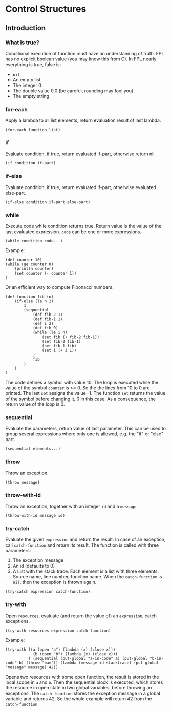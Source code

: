 # Control Structures

## Introduction

### What is true?

Conditional execution of function must have an understanding of truth. FPL has no explicit boolean
value (you may know this from C). In FPL nearly everything is true, false is:
* `nil`
* An empty list
* The integer 0
* The double value 0.0 (be careful, rounding may fool you)
* The empty string



### for-each
Apply a lambda to all list elements, return evaluation result of last lambda.
```
(for-each function list)
```

### if
Evaluate condition, if true, return evaluated if-part, otherwise return nil.
```
(if condition if-part)
```

### if-else
Evaluate condition, if true, return evaluated if-part, otherwise evaluated else-part.
```
(if-else condition if-part else-part)
```

### while
Execute code while condition returns true. Return value is the value of the last evaluated expression.
`code` can be one or more expressions. 
```
(while condition code...)
```
Example:
```
(def counter 10)
(while (ge counter 0) 
	(println counter)
	(set counter (- counter 1))
)
```

Or an efficient way to compute Fibonacci numbers: 
```
(def-function fib (n)
	(if-else (le n 2)
		1
		(sequential 
			(def fib-2 1)
			(def fib-1 1)
			(def i 3)
			(def fib 0)
			(while (le i n)
				(set fib (+ fib-2 fib-1))
				(set fib-2 fib-1)
				(set fib-1 fib)
				(set i (+ i 1))
			)
			fib
		)
	)
)
```


The code defines a symbol with value 10. The loop is executed while the value of the symbol `counter` is >= 0. 
So the the lines from 10 to 0 are printed.  The last `set` assigns the value -1. The function `set` returns the 
value of the symbol before changing it, 0 in this case. As a consequence, the return value of the loop is 0.

### sequential
Evaluate the parameters, return value of last parameter.
This can be used to group several expressions where only one is allowed, e.g. the "if" or "else" part.
```
(sequential elements...)
```

### throw
Throw an exception.
```
(throw message)
```

### throw-with-id
Throw an exception, together with an integer `id` and a `message`
```
(throw-with-id message id)
```

### try-catch
Evaluate the given `expression` and return the result.
In case of an exception, call `catch-function` and return its result. The function is called
with three parameters:
1. The exception message
2. An id (defaults to 0)
3. A List with the stack trace. Each element is a list with three elements: Source name, line number, function name.
When the `catch-function` is `nil`, then the exception is thrown again.
```
(try-catch expression catch-function)
```

### try-with
Open `resources`, evaluate (and return the value of) an `expression`, catch exceptions.  
```
(try-with resources expression catch-function)
```
Example:
```
(try-with ((a (open "a") (lambda (x) (close x))) 
            (b (open "b") (lambda (x) (close x))) 
          ) (sequential (put-global "a-in-code" a) (put-global "b-in-code" b) (throw "bam")) (lambda (message id stacktrace) (put-global "message" message) 42)) 
```
Opens two resources with some open function, the result is stored in the local scope in `a` and `b`. Then the sequential block is executed, which stores the
resource in open state in two global variables, before throwing an exceptions. The `catch-function` stores the exception message in a global variable and
returns 42. So the whole example will return 42 from the `catch-function`.
